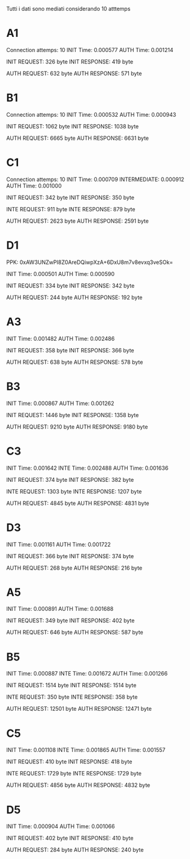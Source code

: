 Tutti i dati sono mediati considerando 10 atttemps

# A1

Connection attemps: 10
INIT Time: 0.000577
AUTH Time: 0.001214

INIT REQUEST: 326 byte
INIT RESPONSE: 419 byte

AUTH REQUEST: 632 byte
AUTH RESPONSE: 571 byte

# B1

Connection attemps: 10
INIT Time: 0.000532
AUTH Time: 0.000943

INIT REQUEST: 1062 byte
INIT RESPONSE: 1038 byte

AUTH REQUEST: 6665 byte
AUTH RESPONSE: 6631 byte

# C1

Connection attemps: 10
INIT Time: 0.000709
INTERMEDIATE: 0.000912
AUTH Time: 0.001000

INIT REQUEST: 342 byte
INIT RESPONSE: 350 byte

INTE REQUEST: 911 byte
INTE RESPONSE: 879 byte

AUTH REQUEST: 2623 byte
AUTH RESPONSE: 2591 byte

# D1

PPK: 0xAW3UNZwPI8Z0AreDQiwpXzA+6DxU8m7v8evxq3veSOk=

INIT Time: 0.000501
AUTH Time: 0.000590

INIT REQUEST: 334 byte
INIT RESPONSE: 342 byte

AUTH REQUEST: 244 byte
AUTH RESPONSE: 192 byte

# A3

INIT Time: 0.001482
AUTH Time: 0.002486

INIT REQUEST: 358 byte
INIT RESPONSE: 366 byte

AUTH REQUEST: 638 byte
AUTH RESPONSE: 578 byte

# B3

INIT Time: 0.000867
AUTH Time: 0.001262

INIT REQUEST: 1446 byte
INIT RESPONSE: 1358 byte

AUTH REQUEST: 9210 byte
AUTH RESPONSE: 9180 byte

# C3

INIT Time: 0.001642
INTE Time: 0.002488
AUTH Time: 0.001636

INIT REQUEST: 374 byte
INIT RESPONSE: 382 byte

INTE REQUEST: 1303 byte
INTE RESPONSE: 1207 byte

AUTH REQUEST: 4845 byte
AUTH RESPONSE: 4831 byte

# D3

INIT Time: 0.001161
AUTH Time: 0.001722

INIT REQUEST: 366 byte
INIT RESPONSE: 374 byte

AUTH REQUEST: 268 byte
AUTH RESPONSE: 216 byte


# A5

INIT Time: 0.000891
AUTH Time: 0.001688

INIT REQUEST: 349 byte
INIT RESPONSE: 402 byte

AUTH REQUEST: 646 byte
AUTH RESPONSE: 587 byte




# B5

INIT Time: 0.000887
INTE Time: 0.001672
AUTH Time: 0.001266

INIT REQUEST: 1514 byte
INIT RESPONSE: 1514 byte

INTE REQUEST: 350 byte
INTE RESPONSE: 358 byte

AUTH REQUEST: 12501 byte
AUTH RESPONSE: 12471 byte


# C5

INIT Time: 0.001108
INTE Time: 0.001865
AUTH Time: 0.001557

INIT REQUEST: 410 byte
INIT RESPONSE: 418 byte

INTE REQUEST: 1729 byte
INTE RESPONSE: 1729 byte

AUTH REQUEST: 4856 byte
AUTH RESPONSE: 4832 byte

# D5

INIT Time: 0.000904
AUTH Time: 0.001066

INIT REQUEST: 402 byte
INIT RESPONSE: 410 byte

AUTH REQUEST: 284 byte
AUTH RESPONSE: 240 byte
